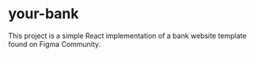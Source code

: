 # your-bank
This project is a simple React implementation of a bank website template found on Figma Community.
